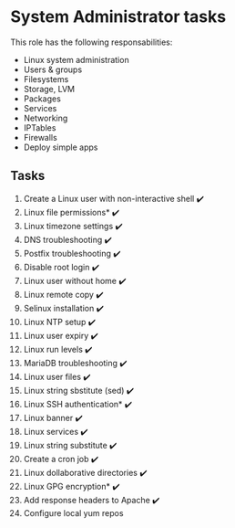 # System Administrator tasks

This role has the following responsabilities:
- Linux system administration
- Users & groups
- Filesystems
- Storage, LVM
- Packages
- Services
- Networking
- IPTables
- Firewalls
- Deploy simple apps

## Tasks
1. Create a Linux user with non-interactive shell ✔️
2. Linux file permissions* ✔️
3. Linux timezone settings ✔️
4. DNS troubleshooting ✔️
5. Postfix troubleshooting ✔️
6. Disable root login ✔️
7. Linux user without home ✔️
8. Linux remote copy ✔️
9. Selinux installation ✔️
10. Linux NTP setup ✔️
11. Linux user expiry ✔️
12. Linux run levels ✔️
13. MariaDB troubleshooting ✔️
14. Linux user files ✔️
15. Linux string sbstitute (sed) ✔️
16. Linux SSH authentication* ✔️
17. Linux banner ✔️
18. Linux services ✔️
19. Linux string substitute ✔️
20. Create a cron job ✔️
21. Linux dollaborative directories ✔️
22. Linux GPG encryption* ✔️
23. Add response headers to Apache ✔️
24. Configure local yum repos 
